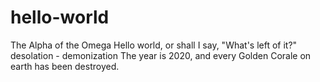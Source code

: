 # hello-world
The Alpha of the Omega
Hello world, or shall I say, "What's left of it?" desolation - demonization
The year is 2020, and every Golden Corale on earth has been destroyed. 
